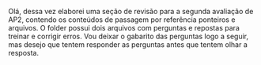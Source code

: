 Olá, dessa vez elaborei uma seção de revisão para a segunda avaliação de AP2, contendo os conteúdos de passagem por referência ponteiros e arquivos. O folder possui dois arquivos com perguntas e repostas para treinar e corrigir erros. Vou deixar o gabarito das perguntas logo a seguir, mas desejo que tentem responder as perguntas antes que tentem olhar a resposta.
